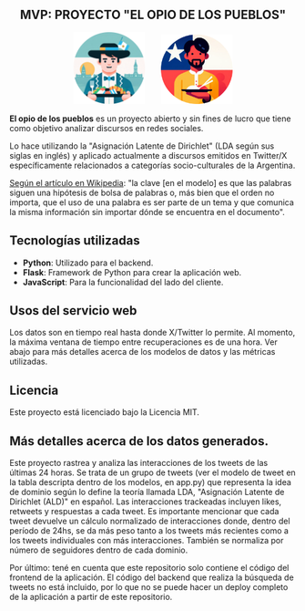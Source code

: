 <div align="center" width="100%">

## MVP: PROYECTO "EL OPIO DE LOS PUEBLOS"

<img src="static/public/Argentina.png" width="25%" alt="Argentina"> &nbsp; &nbsp; &nbsp; <img src="static/public/Chile.png" width="25%" alt="Chile">

</div>

**El opio de los pueblos** es un proyecto abierto y sin fines de lucro que tiene como objetivo analizar discursos en redes sociales. 

Lo hace utilizando la "Asignación Latente de Dirichlet" (LDA según sus siglas en inglés) y aplicado actualmente a discursos emitidos en Twitter/X específicamente relacionados a categorías socio-culturales de la Argentina. 

[Según el artículo en Wikipedia](https://es.wikipedia.org/wiki/Latent_Dirichlet_Allocation): "la clave [en el modelo] es que las palabras siguen una hipótesis de bolsa de palabras o, más bien que el orden no importa, que el uso de una palabra es ser parte de un tema y que comunica la misma información sin importar dónde se encuentra en el documento". 

## Tecnologías utilizadas

- **Python**: Utilizado para el backend.
- **Flask**: Framework de Python para crear la aplicación web.
- **JavaScript**: Para la funcionalidad del lado del cliente.

## Usos del servicio web

Los datos son en tiempo real hasta donde X/Twitter lo permite. Al momento, la máxima ventana de tiempo entre recuperaciones es de una hora. Ver abajo para más detalles acerca de los modelos de datos y las métricas utilizadas. 

## Licencia

Este proyecto está licenciado bajo la Licencia MIT.

## Más detalles acerca de los datos generados.

Este proyecto rastrea y analiza las interacciones de los tweets de las últimas 24 horas. Se trata de un grupo de tweets (ver el modelo de tweet en la tabla descripta dentro de los modelos, en app.py) que representa la idea de dominio según lo define la teoría llamada LDA, "Asignación Latente de Dirichlet (ALD)" en español. Las interacciones trackeadas incluyen likes, retweets y respuestas a cada tweet. Es importante mencionar que cada tweet devuelve un cálculo normalizado de interacciones donde, dentro del período de 24hs, se da más peso tanto a los tweets más recientes como a los tweets individuales con más interacciones. También se normaliza por número de seguidores dentro de cada dominio. 

Por último: tené en cuenta que este repositorio solo contiene el código del frontend de la aplicación. El código del backend que realiza la búsqueda de tweets no está incluido, por lo que no se puede hacer un deploy completo de la aplicación a partir de este repositorio. 
